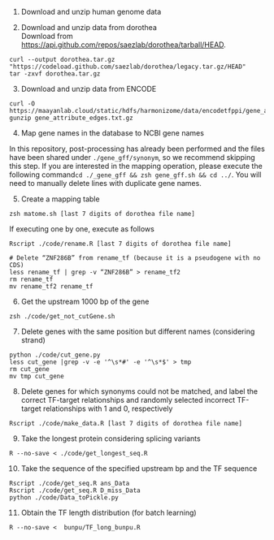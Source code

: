 
1. Download and unzip human genome data
<!--
```
R --no-save < ./code/gene_download.R
find ./ -type f -name "*.gz" -exec gunzip {} \; 
```
Note: At the time of this study, ```GCF_000001405.39``` was the latest version, 
so we obtained the genome information from ```GCF_000001405.39```.
However, ```./code/gene_download.R``` does not work with the above version at now, 
so we modified the ```./code/gene_download.R``` to download ```GCF_000001405.40```.
Additionally, we modified the relevant files in ```./code/get_chr.R```, ```./code/get_seq.R```, 
```./code/get_longest_seq.R```, and ```./_gene_gff/gene_gff.sh```.
-->

2. Download and unzip data from dorothea  
Download from https://api.github.com/repos/saezlab/dorothea/tarball/HEAD.

```
curl --output dorothea.tar.gz "https://codeload.github.com/saezlab/dorothea/legacy.tar.gz/HEAD"
tar -zxvf dorothea.tar.gz
```

3. Download and unzip data from ENCODE

```
curl -O https://maayanlab.cloud/static/hdfs/harmonizome/data/encodetfppi/gene_attribute_edges.txt.gz
gunzip gene_attribute_edges.txt.gz
```

4. Map gene names in the database to NCBI gene names  

In this repository, post-processing has already been performed and the files have been shared under ```./gene_gff/synonym```, 
so we recommend skipping this step. If you are interested in the mapping operation, 
please execute the following command``` cd ./_gene_gff && zsh gene_gff.sh && cd ../ ```. 
You will need to manually delete lines with duplicate gene names.


5. Create a mapping table
```
zsh matome.sh [last 7 digits of dorothea file name]
```
If executing one by one, execute as follows
```
Rscript ./code/rename.R [last 7 digits of dorothea file name]

# Delete “ZNF286B” from rename_tf (because it is a pseudogene with no CDS)
less rename_tf | grep -v “ZNF286B” > rename_tf2
rm rename_tf
mv rename_tf2 rename_tf
```

6. Get the upstream 1000 bp of the gene
```
zsh ./code/get_not_cutGene.sh
```

7. Delete genes with the same position but different names (considering strand)
```
python ./code/cut_gene.py
less cut_gene |grep -v -e '^\s*#' -e '^\s*$' > tmp
rm cut_gene
mv tmp cut_gene
```

8. Delete genes for which synonyms could not be matched, and label the correct TF-target relationships and randomly selected incorrect TF-target relationships with 1 and 0, respectively

```
Rscript ./code/make_data.R [last 7 digits of dorothea file name]
```


9. Take the longest protein considering splicing variants
```
R --no-save < ./code/get_longest_seq.R
```

10. Take the sequence of the specified upstream bp and the TF sequence
```
Rscript ./code/get_seq.R ans_Data
Rscript ./code/get_seq.R D_miss_Data
python ./code/Data_toPickle.py
```

11. Obtain the TF length distribution (for batch learning)
```
R --no-save <  bunpu/TF_long_bunpu.R
```


